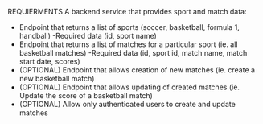REQUIERMENTS
A backend service that provides sport and match data:

- Endpoint that returns a list of sports (soccer, basketball, formula 1, handball)
  -Required data (id, sport name)
- Endpoint that returns a list of matches for a particular sport (ie. all basketball matches)
  -Required data (id, sport id, match name, match start date, scores)
- (OPTIONAL) Endpoint that allows creation of new matches (ie. create a new basketball match)
- (OPTIONAL) Endpoint that allows updating of created matches (ie. Update the score of a basketball
  match)
- (OPTIONAL) Allow only authenticated users to create and update matches
